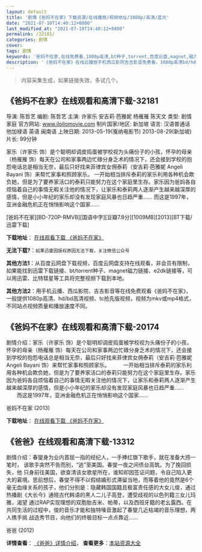 ```yaml
---
layout: default
title: '剧情《爸妈不在家》下载资源/在线播放/视频地址/1080p/高清/蓝光'
date: "2021-07-10T14:40:12+0800"
last_modified_at: "2021-07-10T14:40:12+0800"
permalink: /32181/
categories: 剧情
cover:
tags: 剧情
keywords: '爸妈不在家,在线免费看,1080p高清,bt种子,torrent,百度云盘,magnet,磁力链,迅雷下载资源'
description: '《爸妈不在家》在线云播放手机西瓜影院吉吉影音免费看，1080p高清bd/hd未删减完整版和tc抢先枪版，mkv/mp4格式，附带bt/torrent种子、magnet/磁力链、百度云盘、网盘资源迅雷下载链接'
---
```


>内容采集生成，如果链接失效，多试几个。


## 《爸妈不在家》在线观看和高清下载-32181

导演: 陈哲艺 编剧: 陈哲艺 主演: 许家乐 安吉莉·芭雅妮 杨雁雁 陈天文 类型: 剧情 家庭 官方网站: www.iloilomovie.com 制片国家/地区: 新加坡 语言: 汉语普通话 他加禄语 英语 闽南语 上映日期: 2013-05-19(戛纳电影节) 2013-08-29(新加坡) 片长: 99分钟

家乐（许家乐 饰）是个聪明却调皮捣蛋被学校视为头痛份子的小孩，怀孕的母亲（杨雁雁 饰）每天在公司和家事两边忙碌分身乏术的情况下，还会接到学校的抱怨电话总是相当无奈，最后只好找来菲律宾女佣泰莉（安吉莉·芭雅妮 Angeli Bayani 饰）来帮忙家事和照顾家乐。 一开始相当排斥泰莉的家乐利用各种机会欺负她，但是为了要养家活口的泰莉只能努力在这个家庭里生存。家乐因为爸妈各自烦恼着自己的事情无暇关注他的情况下，让家乐和泰莉两人逐渐产生越来越深厚的感情，但是小小年纪的家乐却没有发现家庭风暴也日趋严重…… 而这是1997年，亚洲金融危机正在悄悄影响这个国家……


[爸妈不在家][BD-720P-RMVB][国语中字][豆瓣7.8分][1009MB][2013][BT下载/迅雷下载]

**下载地址**： [在线观看下载 《爸妈不在家》](https://www.btdx8.com/torrent/ilo_ilo_2013.html) 


**无法下载?**：`如果迅雷因版权原因无法下载，关注微信公众号 `

**其他方法1**：从百度云网盘下载视频，百度云网盘支持在线观看，非会员有限制，如果能找到迅雷下载链接、bt/torrent种子、magnet磁力链接、e2dk链接等，可以用迅雷、比特彗星等工具将完整视频下载到本地。

**其他方法2**：用手机云播、西瓜影院、吉吉影音等在线免费观看《爸妈不在家》，一般提供1080p高清、hd/bd高清视频、tc抢先版视频，视频为mkv或mp4格式，不同站点视频质量和播放速度不同。


## 《爸妈不在家》在线观看和高清下载-20174

剧情介绍：家乐（许家乐 饰）是个聪明却调皮捣蛋被学校视为头痛份子的小孩，怀孕的母亲（杨雁雁 饰）每天在公司和家事两边忙碌分身乏术的情况下，还会接到学校的抱怨电话总是相当无奈，最后只好找来菲律宾女佣泰莉（安吉莉·芭雅妮 Angeli Bayani 饰）来帮忙家事和照顾家乐。  　　一开始相当排斥泰莉的家乐利用各种机会欺负她，但是为了要养家活口的泰莉只能努力在这个家庭里生存。家乐因为爸妈各自烦恼着自己的事情无暇关注他的情况下，让家乐和泰莉两人逐渐产生越来越深厚的感情，但是小小年纪的家乐却没有发现家庭风暴也日趋严重……  　　而这是1997年，亚洲金融危机正在悄悄影响这个国家……


爸妈不在家 (2013)

**下载地址**： [在线观看下载 《爸妈不在家》](https://www.btbtdy.me/btdy/dy1979.html) 


## 《爸爸》在线观看和高清下载-13312

剧情介绍：春燮身为业内首屈一指的经纪人，一手捧红旗下歌手，就在准备大捞一笔时， 该歌手突然不告而别，“逃”至美国。春燮一夜之间债台高筑。为了挽回损失，他 只身前往美国，欲查清该女歌星所在，谁知却因签证问题，令自己陷入更大的窘境。思前想后，春燮不得不以假结婚形式滞留当地，而等着他的竟然是6个毫无血缘关系的孩子，他们分别是：隐藏韩国国籍且极富责任感的大女儿俊，通过热播剧《大长今》通晓古代韩语的黑人二儿子高登，遭受歧视的以色列籍三女儿玛雅，渴望 通过RAP实现理想的双胞胎吉米、帕蒂，以及西班牙籍的老幺露西。在共同生活的过程中，俊的音乐才能和独特嗓音激起了春燮几近枯竭的音乐理想，两人携手挑 战选秀节目，向他们的终极目标一点点靠近……


爸爸 (2012)

**详情查看**： [《爸爸》详情介绍](/movie/13312/)， **查看更多**：[本站资源大全](/movie/t/all/)

